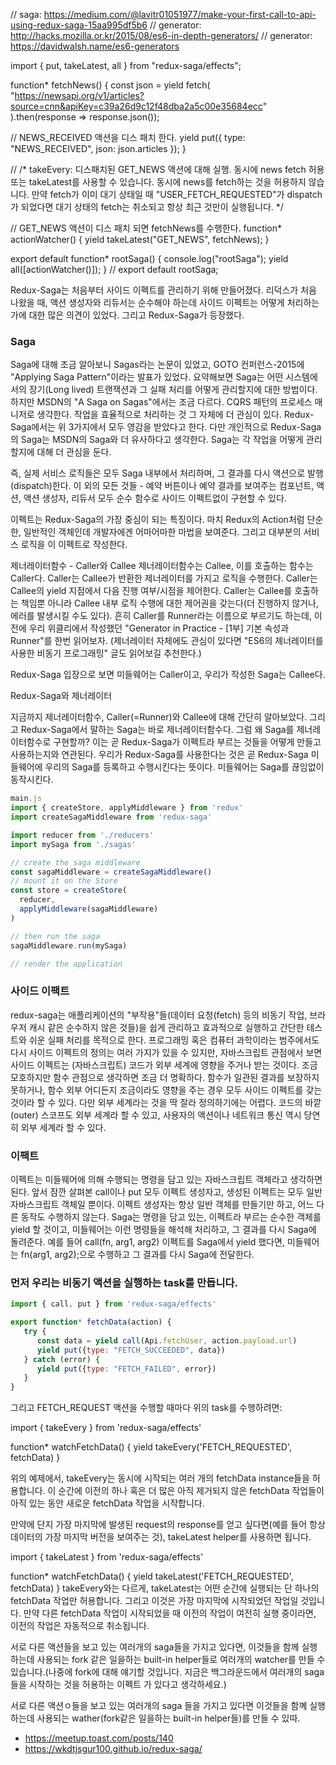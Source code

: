 
// saga: https://medium.com/@lavitr01051977/make-your-first-call-to-api-using-redux-saga-15aa995df5b6
// generator: http://hacks.mozilla.or.kr/2015/08/es6-in-depth-generators/
// generator: https://davidwalsh.name/es6-generators

import { put, takeLatest, all } from "redux-saga/effects";

function* fetchNews() {
  const json = yield fetch(
    "https://newsapi.org/v1/articles?source=cnn&apiKey=c39a26d9c12f48dba2a5c00e35684ecc"
  ).then(response => response.json());

  // NEWS_RECEIVED 액션을 디스 패치 한다.
  yield put({ type: "NEWS_RECEIVED", json: json.articles });
}

//
/*
  takeEvery: 디스패치된 GET_NEWS 액션에 대해 실행. 동시에 news fetch 허용
  또는 takeLatest를 사용할 수 있습니다.
  동시에 news를 fetch하는 것을 허용하지 않습니다. 
  만약 fetch가 이미 대기 상태일 때  "USER_FETCH_REQUESTED"가 dispatch가 되었다면 
  대기 상태의 fetch는 취소되고 항상 최근 것만이 실행됩니다.
*/

// GET_NEWS 액션이 디스 패치 되면 fetchNews를 수행한다.
function* actionWatcher() {
  yield takeLatest("GET_NEWS", fetchNews);
}

export default function* rootSaga() {
  console.log("rootSaga");
  yield all([actionWatcher()]);
}
// export default rootSaga;



Redux-Saga는 처음부터 사이드 이펙트를 관리하기 위해 만들어졌다. 리덕스가 처음 나왔을 때, 액션 생성자와 리듀서는 순수해야 하는데 사이드 이펙트는 어떻게 처리하는가에 대한 많은 의견이 있었다. 그리고 Redux-Saga가 등장했다.

### Saga

Saga에 대해 조금 알아보니 Sagas라는 논문이 있었고, GOTO 컨퍼런스-2015에 "Applying Saga Pattern"이라는 발표가 있었다. 요약해보면 Saga는 어떤 시스템에서의 장기(Long lived) 트랜잭션과 그 실패 처리를 어떻게 관리할지에 대한 방법이다. 하지만 MSDN의 "A Saga on Sagas"에서는 조금 다르다. CQRS 패턴의 프로세스 매니저로 생각한다. 작업을 효율적으로 처리하는 것 그 자체에 더 관심이 있다. Redux-Saga에서는 위 3가지에서 모두 영감을 받았다고 한다. 다만 개인적으로 Redux-Saga의 Saga는 MSDN의 Saga와 더 유사하다고 생각한다. Saga는 각 작업을 어떻게 관리할지에 대해 더 관심을 둔다.



즉,
실제 서비스 로직들은 모두 Saga 내부에서 처리하며, 그 결과를 다시 액션으로 발행(dispatch)한다. 이 외의 모든 것들 - 예약 버튼이나 예약 결과를 보여주는 컴포넌트, 액션, 액션 생성자, 리듀서 모두 순수 함수로 사이드 이펙트없이 구현할 수 있다.



이펙트는 Redux-Saga의 가장 중심이 되는 특징이다. 마치 Redux의 Action처럼 단순한, 일반적인 객체인데 개발자에겐 어마어마한 마법을 보여준다. 그리고 대부분의 서비스 로직을 이 이펙트로 작성한다. 

제너레이터함수 - Caller와 Callee
제너레이터함수는 Callee, 이를 호출하는 함수는 Caller다.
Caller는 Callee가 반환한 제너레이터를 가지고 로직을 수행한다.
Caller는 Callee의 yield 지점에서 다음 진행 여부/시점을 제어한다.
Caller는 Callee를 호출하는 책임뿐 아니라 Callee 내부 로직 수행에 대한 제어권을 갖는다(더 진행하지 않거나, 에러를 발생시킬 수도 있다). 흔히 Caller를 Runner라는 이름으로 부르기도 하는데, 이전에 우리 위클리에서 작성했던 "Generator in Practice - [1부] 기본 속성과 Runner"를 한번 읽어보자. (제너레이터 자체에도 관심이 있다면 "ES6의 제너레이터를 사용한 비동기 프로그래밍" 글도 읽어보길 추천한다.)

Redux-Saga 입장으로 보면 미들웨어는 Caller이고, 우리가 작성한 Saga는 Callee다.

Redux-Saga와 제너레이터
  
지금까지 제너레이터함수, Caller(=Runner)와 Callee에 대해 간단히 알아보았다. 그리고 Redux-Saga에서 말하는 Saga는 바로 제너레이터함수다. 그럼 왜 Saga를 제너레이터함수로 구현할까? 이는 곧 Redux-Saga가 이펙트라 부르는 것들을 어떻게 만들고 사용하는지와 연관된다. 우리가 Redux-Saga를 사용한다는 것은 곧 Redux-Saga 미들웨어에 우리의 Saga를 등록하고 수행시킨다는 뜻이다. 미들웨어는 Saga를 끊임없이 동작시킨다.


```js
main.js
import { createStore, applyMiddleware } from 'redux'
import createSagaMiddleware from 'redux-saga'

import reducer from './reducers'
import mySaga from './sagas'

// create the saga middleware
const sagaMiddleware = createSagaMiddleware()
// mount it on the Store
const store = createStore(
  reducer,
  applyMiddleware(sagaMiddleware)
)

// then run the saga
sagaMiddleware.run(mySaga)

// render the application
```

### 사이드 이팩트
redux-saga는 애플리케이션의 "부작용"들(데이터 요청(fetch) 등의 비동기 작업, 브라우저 캐시 같은 순수하지 않은 것들)을 쉽게 관리하고 효과적으로 실행하고 간단한 테스트와 쉬운 실패 처리를 목적으로 한다.
프로그래밍 혹은 컴퓨터 과학이라는 범주에서도 다시 사이드 이펙트의 정의는 여러 가지가 있을 수 있지만, 자바스크립트 관점에서 보면 사이드 이펙트는 (자바스크립트) 코드가 외부 세계에 영향을 주거나 받는 것이다. 조금 모호하지만 함수 관점으로 생각하면 조금 더 명확하다. 함수가 일관된 결과를 보장하지 못하거나, 함수 외부 어디든지 조금이라도 영향을 주는 경우 모두 사이드 이펙트를 갖는 것이라 할 수 있다. 다만 외부 세계라는 것을 딱 잘라 정의하기에는 어렵다. 코드의 바깥(outer) 스코프도 외부 세계라 할 수 있고, 사용자의 액션이나 네트워크 통신 역시 당연히 외부 세계라 할 수 있다.



### 이팩트

이펙트는 미들웨어에 의해 수행되는 명령을 담고 있는 자바스크립트 객체라고 생각하면 된다. 앞서 잠깐 살펴본 call이나 put 모두 이펙트 생성자고, 생성된 이펙트는 모두 일반 자바스크립트 객체일 뿐이다. 이펙트 생성자는 항상 일반 객체를 만들기만 하고, 어느 다른 동작도 수행하지 않는다. Saga는 명령을 담고 있는, 이펙트라 부르는 순수한 객체를 yield 할 것이고, 미들웨어는 이런 명령들을 해석해 처리하고, 그 결과를 다시 Saga에 돌려준다. 예를 들어 call(fn, arg1, arg2) 이펙트를 Saga에서 yield 했다면, 미들웨어는 fn(arg1, arg2);으로 수행하고 그 결과를 다시 Saga에 전달한다.



### 먼저 우리는 비동기 액션을 실행하는 task를 만듭니다.
```js
import { call, put } from 'redux-saga/effects'

export function* fetchData(action) {
   try {
      const data = yield call(Api.fetchUser, action.payload.url)
      yield put({type: "FETCH_SUCCEEDED", data})
   } catch (error) {
      yield put({type: "FETCH_FAILED", error})
   }
}
```


그리고 FETCH_REQUEST 액션을 수행할 때마다 위의 task를 수행하려면:

import { takeEvery } from 'redux-saga/effects'

function* watchFetchData() {
  yield takeEvery('FETCH_REQUESTED', fetchData)
}

위의 예제에서, takeEvery는 동시에 시작되는 여러 개의 fetchData instance들을 허용합니다. 이 순간에 이전의 하나 혹은 더 많은 아직 제거되지 않은 fetchData 작업들이 아직 있는 동안 새로운 fetchData 작업을 시작합니다.

만약에 단지 가장 마지막에 발생된 request의 response를 얻고 싶다면(예를 들어 항상 데이터의 가장 마지막 버전을 보여주는 것), takeLatest helper를 사용하면 됩니다.

import { takeLatest } from 'redux-saga/effects'

function* watchFetchData() {
  yield takeLatest('FETCH_REQUESTED', fetchData)
}
takeEvery와는 다르게, takeLatest는 어떤 순간에 실행되는 단 하나의 fetchData 작업만 허용합니다. 그리고 이것은 가장 마지막에 시작되었던 작업일 것입니다. 만약 다른 fetchData 작업이 시작되었을 때 이전의 작업이 여전히 실행 중이라면, 이전의 작업은 자동적으로 취소됩니다.

서로 다른 액션들을 보고 있는 여러개의 saga들을 가지고 있다면, 이것들을 함께 실행하는데 사용되는 fork 같은 일을하는 built-in helper들로 여러개의 watcher를 만들 수 있습니다.(나중에 fork에 대해 얘기할 것입니다. 지금은 백그라운드에서 여러개의 saga들을 시작하는 것을 허용하는 이펙트 가 있다고 생각하세요.)



서로 다른 액션ㅇ들을 보고 있는 여러개의 saga 들을 가지고 있다면 이것들을 함꼐 실행하는데 사용되는 wather(fork같은 일을하는 built-in helper들)를 만들 수 있따. 


- https://meetup.toast.com/posts/140
-  https://wkdtjsgur100.github.io/redux-saga/
